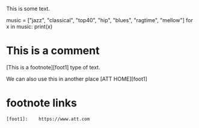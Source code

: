 This is some text.

music = ["jazz", "classical", "top40", "hip", "blues", "ragtime", "mellow"]
for x in music:
  print(x)
  
  # This is a comment
  
  [This is a footnote][foot1] type of text.
  
  We can also use this in another place [ATT HOME][foot1]
  
  
  
  # footnote links
  
    [foot1]:    https://www.att.com
  
  
